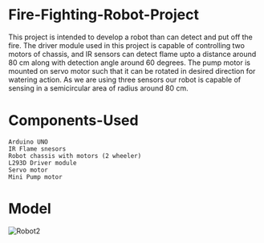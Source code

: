 # Fire-Fighting-Robot-Project
  This project is intended to develop a robot than can detect and put off the fire. The driver module used in this project is capable of controlling two motors of chassis, and IR   sensors can detect flame upto a distance around 80 cm along with detection angle around 60 degrees. The pump motor is mounted on servo motor such that it can be rotated in         desired direction for watering action. As we are using three sensors our robot is capable of sensing in a semicircular area of radius around 80 cm.<br/>
  
# Components-Used
    Arduino UNO 
    IR Flame snesors
    Robot chassis with motors (2 wheeler)
    L293D Driver module
    Servo motor
    Mini Pump motor
  
# Model
![Robot2](https://user-images.githubusercontent.com/56586584/199018331-92f603ce-6373-4d55-9ce1-e8cc53c9590c.jpeg)
